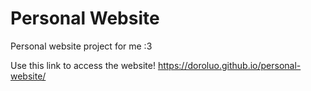 # Personal Website
Personal website project for me :3

Use this link to access the website!
https://doroluo.github.io/personal-website/
